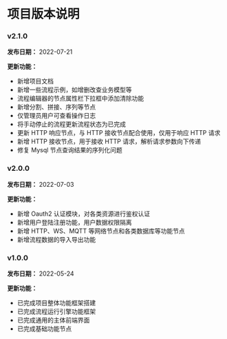 # 项目版本说明

### v2.1.0

**发布日期：**
2022-07-21

**更新功能：**

- 新增项目文档
- 新增一些流程示例，如增删改查业务模型等
- 流程编辑器的节点属性栏下拉框中添加清除功能
- 新增分割、拼接、序列等节点
- 仅管理员用户可查看操作日志
- 将手动停止的流程更新流程状态为已完成
- 更新 HTTP 响应节点，与 HTTP 接收节点配合使用，仅用于响应 HTTP 请求
- 新增 HTTP 接收节点，用于接收 HTTP 请求，解析请求参数向下传递
- 修复 Mysql 节点查询结果的序列化问题

### v2.0.0

**发布日期：**
2022-07-03

**更新功能：**

- 新增 Oauth2 认证模块，对各类资源进行鉴权认证
- 新增用户登陆注册功能，用户数据权限隔离
- 新增 HTTP、WS、MQTT 等网络节点和各类数据库等功能节点
- 新增流程数据的导入导出功能

### v1.0.0

**发布日期：**
2022-05-24

**更新功能：**

- 已完成项目整体功能框架搭建
- 已完成流程运行引擎功能框架
- 已完成通用的主体前端界面
- 已完成基础功能节点
